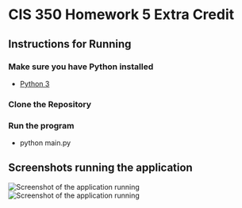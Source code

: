 # CIS 350 Homework 5 Extra Credit

## Instructions for Running
### Make sure you have Python installed
* [Python 3](https://www.python.org/downloads/)

### Clone the Repository
### Run the program
* python main.py

## Screenshots running the application
![Screenshot of the application running](CIS350HW5_screenshot1)
![Screenshot of the application running](CIS350HW5_screenshot2)


